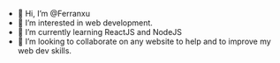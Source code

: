 - 👋 Hi, I’m @Ferranxu
- 👀 I’m interested in web development.
- 🌱 I’m currently learning ReactJS and NodeJS
- 💞️ I’m looking to collaborate on any website to help and to improve my web dev skills.

<!---
Ferranxu-M365/Ferranxu-M365 is a ✨ special ✨ repository because its `README.md` (this file) appears on your GitHub profile.
You can click the Preview link to take a look at your changes.
--->
